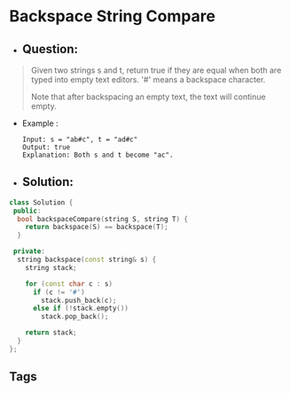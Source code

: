 # Backspace String Compare
- ## Question:
>Given two strings s and t, return true if they are equal when both are typed into empty text editors. '#' means a backspace character.
>
>Note that after backspacing an empty text, the text will continue empty.

- Example :

      Input: s = "ab#c", t = "ad#c"
      Output: true
      Explanation: Both s and t become "ac".
      

- ## Solution:
```cpp
class Solution {
 public:
  bool backspaceCompare(string S, string T) {
    return backspace(S) == backspace(T);
  }

 private:
  string backspace(const string& s) {
    string stack;

    for (const char c : s)
      if (c != '#')
        stack.push_back(c);
      else if (!stack.empty())
        stack.pop_back();

    return stack;
  }
};
```

## Tags
